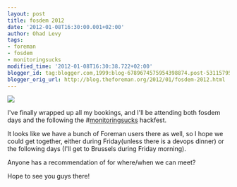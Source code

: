 ```yaml
---
layout: post
title: fosdem 2012
date: '2012-01-08T16:30:00.001+02:00'
author: Ohad Levy
tags:
- foreman
- fosdem
- monitoringsucks
modified_time: '2012-01-08T16:30:38.722+02:00'
blogger_id: tag:blogger.com,1999:blog-6789674575954398874.post-531157952023362152
blogger_orig_url: http://blog.theforeman.org/2012/01/fosdem-2012.html
---
```


[![](http://www.fosdem.org/2012/promo/going-to)](http://www.fosdem.org/2012/promo/going-to)

I've finally wrapped up all my bookings, and I'll be attending both
fosdem days and the following the
\#[monitoringsucks](http://www.krisbuytaert.be/blog/monitoringsucks-and-well-fix-it) hackfest.

<!--more-->

It looks like we have a bunch of Foreman users there as well, so I hope
we could get together, either during Friday(unless there is a devops
dinner) or the following days (I'll get
to Brussels during Friday morning).

Anyone has a recommendation of for where/when we can meet?

Hope to see you guys there!
